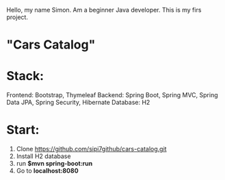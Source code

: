Hello, my name Simon. Am a beginner Java developer. This is my firs project.
# "Cars Catalog"
# Stack:
Frontend:
Bootstrap,
Thymeleaf
Backend:
Spring Boot,
Spring MVC,
Spring Data JPA,
Spring Security,
Hibernate
Database:
H2
# Start:
1. Clone https://github.com/sipi7github/cars-catalog.git
2. Install H2 database
3. run **$mvn spring-boot:run**
4. Go to **localhost:8080**
